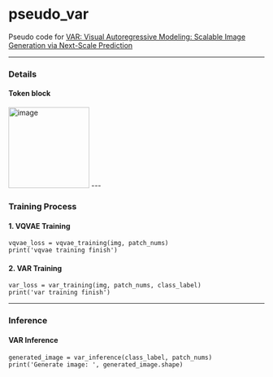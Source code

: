 # pseudo_var
Pseudo code for [VAR: Visual Autoregressive Modeling: Scalable Image Generation via Next-Scale Prediction](https://arxiv.org/abs/2404.02905)

---
### Details
#### Token block
<img width="159" alt="image" src="https://github.com/taki0112/pseudo_var/assets/26713992/f40a6835-07e3-4c6d-843d-c10eaa1a45dc">
---

### Training Process
#### 1. VQVAE Training
```
vqvae_loss = vqvae_training(img, patch_nums)
print('vqvae training finish')
```

#### 2. VAR Training
```
var_loss = var_training(img, patch_nums, class_label)
print('var training finish')
```

---

### Inference
#### VAR Inference
```
generated_image = var_inference(class_label, patch_nums)
print('Generate image: ', generated_image.shape)
```
